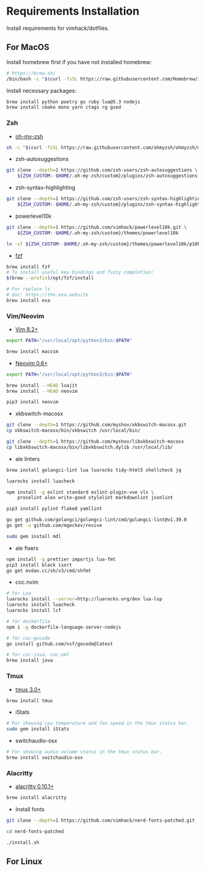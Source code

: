 # Requirements Installation

Install requirements for vimhack/dotfiles.

## For MacOS

Install homebrew first if you have not installed homebrew:

```sh
# https://brew.sh/
/bin/bash -c "$(curl -fsSL https://raw.githubusercontent.com/Homebrew/install/HEAD/install.sh)"
```

Install necessary packages:

```sh
brew install python poetry go ruby lua@5.3 nodejs
brew install cmake mono yarn ctags rg gsed
```

### Zsh

- [oh-my-zsh](https://github.com/ohmyzsh/ohmyzsh)

```sh
sh -c "$(curl -fsSL https://raw.githubusercontent.com/ohmyzsh/ohmyzsh/master/tools/install.sh)"
```

- zsh-autosuggestions

```sh
git clone --depth=1 https://github.com/zsh-users/zsh-autosuggestions \
    ${ZSH_CUSTOM:-$HOME/.oh-my-zsh/custom}/plugins/zsh-autosuggestions
```

- zsh-syntax-highlighting

```sh
git clone --depth=1 https://github.com/zsh-users/zsh-syntax-highlighting.git \
    ${ZSH_CUSTOM:-$HOME/.oh-my-zsh/custom}/plugins/zsh-syntax-highlighting
```

- powerlevel10k

```sh
git clone --depth=1 https://github.com/vimhack/powerlevel10k.git \
    ${ZSH_CUSTOM:-$HOME/.oh-my-zsh/custom}/themes/powerlevel10k

ln -sf ${ZSH_CUSTOM:-$HOME/.oh-my-zsh/custom}/themes/powerlevel10k/p10k.zsh $HOME/.p10k.zsh
```

- [fzf](https://github.com/junegunn/fzf)

```sh
brew install fzf
# To install useful key bindings and fuzzy completion:
$(brew --prefix)/opt/fzf/install
```

```sh
# For replace ls
# doc: https://the.exa.website
brew install exa
```

### Vim/Neovim

- [Vim 8.2+](https://github.com/vim/vim)

```sh
export PATH="/usr/local/opt/python3/bin:$PATH"

brew install macvim
```

- [Neovim 0.6+](https://github.com/neovim/neovim)

```sh
export PATH="/usr/local/opt/python3/bin:$PATH"

brew install --HEAD luajit
brew install --HEAD neovim

pip3 install neovim
```

- xkbswitch-macosx

```sh
git clone --depth=1 https://github.com/myshov/xkbswitch-macosx.git
cp xkbswitch-macosx/bin/xkbswitch /usr/local/bin/

git clone --depth=1 https://github.com/myshov/libxkbswitch-macosx
cp libxkbswitch-macosx/bin/libxkbswitch.dylib /usr/local/lib/
```

- ale linters

```sh
brew install golangci-lint lua luarocks tidy-html5 shellcheck jq

luarocks install luacheck

npm install -g eslint standard eslint-plugin-vue vls \
    proselint alex write-good stylelint markdownlint jsonlint

pip3 install pylint flake8 yamllint

go get github.com/golangci/golangci-lint/cmd/golangci-lint@v1.39.0
go get -u github.com/mgechev/revive

sudo gem install mdl
```

- ale fixers

```sh
npm install -g prettier importjs lua-fmt
pip3 install black isort
go get mvdan.cc/sh/v3/cmd/shfmt
```

- coc.nvim

```sh
# for Lua
luarocks install --server=http://luarocks.org/dev lua-lsp
luarocks install luacheck
luarocks install lcf

# for dockerfile
npm i -g dockerfile-language-server-nodejs

# for coc-gocode
go install github.com/nsf/gocode@latest

# for coc-java, coc-xml
brew install java
```

### Tmux

- [tmux 3.0+](https://github.com/tmux/tmux)

```sh
brew install tmux
```

- iStats

```sh
# For showing cpu temperature and fan speed in the tmux status bar.
sudo gem install iStats
```

- switchaudio-osx

```sh
# For showing audio volume status in the tmux status bar.
brew install switchaudio-osx
```

### Alacritty

- [alacritty 0.10.1+](https://github.com/alacritty/alacritty)

```sh
brew install alacritty
```

- Install fonts

```sh
git clone --depth=1 https://github.com/vimhack/nerd-fonts-patched.git

cd nerd-fonts-patched

./install.sh
```

## For Linux
